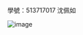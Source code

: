 學號：513717017 沈佩如

![image](https://github.com/user-attachments/assets/4d0ce749-b8e1-4821-8e0a-45722e957ee8)

